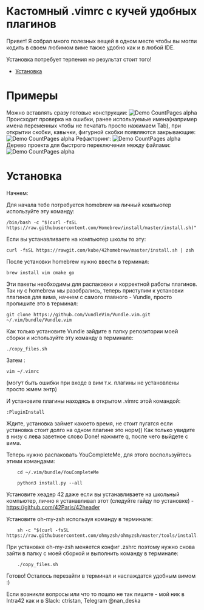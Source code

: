 # Кастомный .vimrc с кучей удобных плагинов

Привет! Я собрал много полезных вещей в одном месте чтобы вы могли кодить в своем любимом виме также удобно как и в любой IDE.

Установка потребует терпения но результат стоит того!

+ [Установка](#Install)


Примеры
=======

   Можно вставлять сразу готовые конструкции:
![Demo CountPages alpha](https://j.gifs.com/5QYQAK.gif)
   Происходит проверка на ошибки, ранее используемые имена(например имена переменных чтобы не печатать просто нажимаем Tab),
при открытии скобки, кавычки, фигурной скобки появляются закрывающие:
![Demo CountPages alpha](https://j.gifs.com/r8O8g4.gif)
    Рефакторинг:
![Demo CountPages alpha](https://j.gifs.com/WL4LjQ.gif)
    Дерево проекта для быстрого переключения между файлами:
![Demo CountPages alpha](https://j.gifs.com/5QYQ1K.gif)
##### <a name="Install"></a>

Установка
=========
Начнем:

Для начала тебе потребуется homebrew на личный компьютер используйте эту команду:

    /bin/bash -c "$(curl -fsSL https://raw.githubusercontent.com/Homebrew/install/master/install.sh)"

Если вы устанавливаете на компьютер школы то эту:

    curl -fsSL https://rawgit.com/kube/42homebrew/master/install.sh | zsh

После установки homebrew нужно ввести в терминал:
   
    brew install vim cmake go

Эти пакеты необходимы для распаковки и корректной работы плагинов. 
Так ну с homebrew мы разобрались, теперь приступим к установки плагинов для вима, начнем с самого главного - Vundle, просто пропишите это в терминал:

    git clone https://github.com/VundleVim/Vundle.vim.git ~/.vim/bundle/Vundle.vim

Как только установите Vundle зайдите в папку репозитории моей сборки и используйте эту команду в терминале:

    ./copy_files.sh

Затем :
    
    vim ~/.vimrc

(могут быть ошибки при входе в вим т.к. плагины не установлены просто жмем энтр)

И установите плагины находясь в открытом .vimrc этой командой:

    :PluginInstall
    
Ждите, установка займет какоето время, не стоит пугатся если установка стоит долго на одном плагине это норм))
Как только увидите в низу с лева заветное слово Done! нажмите q, после чего выйдете с вима.

Теперь нужно распаковать YouCompleteMe, для этого воспользуйтесь этими командами:
    
        cd ~/.vim/bundle/YouCompleteMe
        
        python3 install.py --all
 
Установите хеадер 42 даже если вы устанавливаете на школьный компьютер, лично я устанавливал этот (следуйте гайду по установке) - https://github.com/42Paris/42header

Установите oh-my-zsh используя команду в терминале:

        sh -c "$(curl -fsSL https://raw.githubusercontent.com/ohmyzsh/ohmyzsh/master/tools/install.sh)"
   
При установке oh-my-zsh меняется конфиг .zshrc поэтому нужно снова зайти в папку с моей сборкой и выполнить команду в терминале:

        ./copy_files.sh
   
Готово!
Осталось перезайти в терминал и наслаждатся удобным вимом :)

Если возникли вопросы или что то пошло не так пишите - мой ник в Intra42 как и в Slack: ctristan, Telegram @nan_deska


















